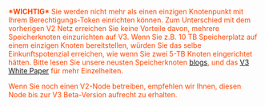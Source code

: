 ---
---
<p style="color:orangered;"><Strong>*WICHTIG*</Strong> Sie werden nicht mehr als einen einzigen Knotenpunkt mit Ihrem Berechtigungs-Token einrichten können. Zum Unterschied mit dem vorherigen V2 Netz erreichen Sie keine Vorteile davon, mehrere Speicherknoten einzurichten auf V3. Wenn Sie z.B. 10 TB Speicherplatz auf einem einzigen Knoten bereitstellen, würden Sie das selbe Einkunftspotenzial erreichen, wie wenn Sie zwei 5-TB Knoten eingerichtet hätten. Bitte lesen Sie unsere neusten Speicherknoten <a href="https://storj.io/blog">blogs</a>, und das <a href="https://storj.io/white-paper">V3 White Paper</a> für mehr Einzelheiten.</p>
<p style="color:orangered;">Wenn Sie noch einen V2-Node betreiben, empfehlen wir Ihnen, diesen Node bis zur V3 Beta-Version aufrecht zu erhalten.</p>
